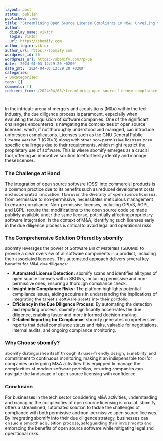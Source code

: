 ```yaml
---
layout: post
status: publish
published: true
title: "Streamlining Open Source License Compliance in M&A: Unveiling the sbomify Advantage"
author:
  display_name: viktor
  login: viktor
  url: https://sbomify.com
author_login: viktor
author_url: https://sbomify.com
wordpress_id: 56
wordpress_url: https://sbomify.com/?p=56
date: '2024-04-03 12:29:20 +0200'
date_gmt: '2024-04-03 12:29:20 +0200'
categories:
- Uncategorized
tags: []
comments: []
redirect_from: /2024/04/03/streamlining-open-source-license-compliance-in-ma-unveiling-the-sbomify-advantage/

---
```


In the intricate arena of mergers and acquisitions (M&A) within the tech industry, the due diligence process is paramount, especially when evaluating the acquisition of software companies. One of the significant challenges encountered is navigating the complexities of open source licenses, which, if not thoroughly understood and managed, can introduce unforeseen complications. Licenses such as the GNU General Public License version 3 (GPLv3) along with other non-permissive licenses pose specific challenges due to their requirements, which might restrict the proprietary use of software. This is where sbomify emerges as a crucial tool, offering an innovative solution to effortlessly identify and manage these licenses.

### The Challenge at Hand

The integration of open source software (OSS) into commercial products is a common practice due to its benefits such as reduced development costs and accelerated innovation. However, the diversity of open source licenses, from permissive to non-permissive, necessitates meticulous management to ensure compliance. Non-permissive licenses, including GPLv3, AGPL, and LGPL, require that modifications to the open source code be made publicly available under the same license, potentially affecting proprietary software integration. In the context of M&A, identifying such licenses early in the due diligence process is critical to avoid legal and operational risks.

### The Comprehensive Solution Offered by sbomify

sbomify leverages the power of Software Bill of Materials (SBOMs) to provide a clear overview of all software components in a product, including their associated licenses. This automated approach delivers several key benefits for M&A due diligence:

- **Automated License Detection:** sbomify scans and identifies all types of open source licenses within SBOMs, including permissive and non-permissive ones, ensuring a thorough compliance check.
- **Insight into Compliance Risks:** The platform highlights potential compliance issues, aiding acquirers in understanding the implications of integrating the target's software assets into their portfolio.
- **Efficiency in the Due Diligence Process:** By automating the detection and reporting process, sbomify significantly accelerates the due diligence, enabling faster and more informed decision-making.
- **Detailed Reporting for Compliance:** sbomify generates comprehensive reports that detail compliance status and risks, valuable for negotiations, internal audits, and ongoing compliance monitoring.

### Why Choose sbomify?

sbomify distinguishes itself through its user-friendly design, scalability, and commitment to continuous monitoring, making it an indispensable tool for companies undergoing M&A activities. It is equipped to manage the complexities of modern software portfolios, ensuring companies can navigate the landscape of open source licensing with confidence.

### Conclusion

For businesses in the tech sector considering M&A activities, understanding and managing the complexities of open source licensing is crucial. sbomify offers a streamlined, automated solution to tackle the challenges of compliance with both permissive and non-permissive open source licenses. By integrating sbomify into their due diligence strategy, businesses can ensure a smooth acquisition process, safeguarding their investments and embracing the benefits of open source software while mitigating legal and operational risks.
